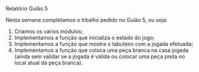 Relatório Guião 5

Nesta semana completamos o trbalho pedido no Guião 5, ou seja:

1. Criamos os vários módulos;
2. Implementamos a função que inicializa o estado do jogo;
3. Implementamos a função que mostra o tabuleiro com a jogada efetuada;
4. Implementamos a função que coloca uma peça branca na casa jogada (ainda sem validar se a jogada é válida ou colocar uma peça preta no local atual da peça branca).
